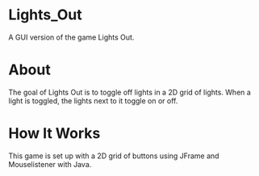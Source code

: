 # Lights_Out

A GUI version of the game Lights Out.


# About

The goal of Lights Out is to toggle off lights in a 2D grid of lights. When a light is toggled, the lights next to it toggle on or off.


# How It Works

This game is set up with a 2D grid of buttons using JFrame and Mouselistener with Java.
